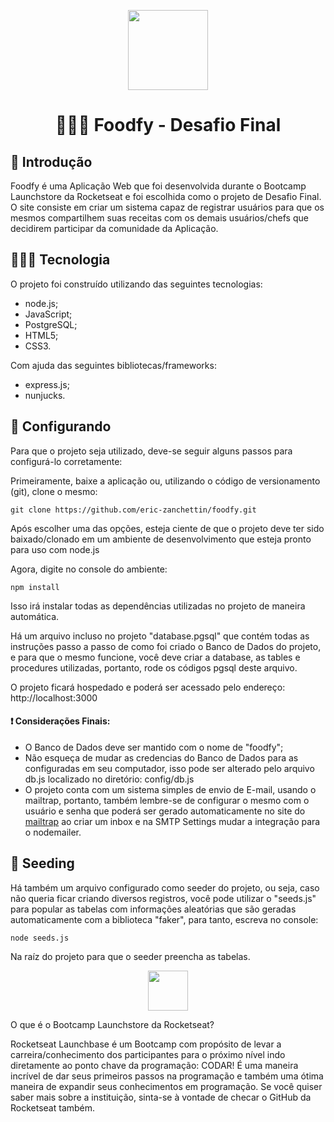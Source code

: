 <p align="center">
  <img width="128" height="auto" src="https://i.imgur.com/6uDjYpu.png" />
</p>
<h1 align="center">👨🏼‍🍳 Foodfy - Desafio Final</h1>

<h2>📜 Introdução</h2>
<p>Foodfy é uma Aplicação Web que foi desenvolvida durante o Bootcamp Launchstore da Rocketseat e foi escolhida como o projeto
de Desafio Final. O site consiste em criar um sistema capaz de registrar usuários para que os mesmos compartilhem suas receitas
com os demais usuários/chefs que decidirem participar da comunidade da Aplicação.</p>

<h2>👨🏼‍💻 Tecnologia</h2>
<p>O projeto foi construído utilizando das seguintes tecnologias:</p>
<ul>
    <li>node.js;</li>
    <li>JavaScript;</li>
    <li>PostgreSQL;</li>
    <li>HTML5;</li>
    <li>CSS3.</li>
</ul>
<p>Com ajuda das seguintes bibliotecas/frameworks:</p>
<ul>
    <li>express.js;</li>
    <li>nunjucks.</li>
</ul>

<h2>🚀 Configurando</h2>
<p>Para que o projeto seja utilizado, deve-se seguir alguns passos para configurá-lo corretamente:</p>
<p>Primeiramente, baixe a aplicação ou, utilizando o código de versionamento (git), clone o mesmo:</p>
<code>git clone https://github.com/eric-zanchettin/foodfy.git</code>
<p>Após escolher uma das opções, esteja ciente de que o projeto deve ter sido baixado/clonado em um ambiente de desenvolvimento
que esteja pronto para uso com node.js</p>
<p>Agora, digite no console do ambiente:</p>
<code>npm install</code>
<p>Isso irá instalar todas as dependências utilizadas no projeto de maneira automática.</p>
<p>Há um arquivo incluso no projeto "database.pgsql" que contém todas as instruções passo a passo de como foi criado o Banco de Dados
do projeto, e para que o mesmo funcione, você deve criar a database, as tables e procedures utilizadas, portanto, rode os códigos pgsql
deste arquivo.</p>
<p>O projeto ficará hospedado e poderá ser acessado pelo endereço: http://localhost:3000<p>
<h4>❗ Considerações Finais:</h4>
<ul>
    <li>O Banco de Dados deve ser mantido com o nome de "foodfy";</li>
    <li>Não esqueça de mudar as credencias do Banco de Dados para as configuradas em seu computador, isso pode ser alterado pelo arquivo db.js
    localizado no diretório: config/db.js</li>
    <li>O projeto conta com um sistema simples de envio de E-mail, usando o mailtrap, portanto, também lembre-se de configurar o mesmo com o usuário e senha
    que poderá ser gerado automaticamente no site do <a href="https://mailtrap.io/inboxes/">mailtrap</a> ao criar um inbox e na SMTP Settings mudar a integração
    para o nodemailer.</li>
</ul>

<h2>🌱 Seeding</h2>
<p>Há também um arquivo configurado como seeder do projeto, ou seja, caso não queria ficar criando diversos registros, você pode utilizar
o "seeds.js" para popular as tabelas com informações aleatórias que são geradas automaticamente com a biblioteca "faker", para tanto, escreva no console:</p>
<code>node seeds.js</code>
<p>Na raíz do projeto para que o seeder preencha as tabelas.</p>

<p align="center">
  <img width="64" height="auto" src="https://i.imgur.com/1BZZqy0.png" />
</p>
<p>O que é o Bootcamp Launchstore da Rocketseat?</p>
<p>Rocketseat Launchbase é um Bootcamp com propósito de levar a carreira/conhecimento dos participantes para o próximo nível indo diretamente ao ponto chave da programação: CODAR! É uma maneira incrível de dar seus primeiros passos na programação e também uma ótima maneira de expandir seus conhecimentos em programação. Se você quiser saber mais sobre a instituição, sinta-se à vontade de checar o GitHub da Rocketseat também.</p>